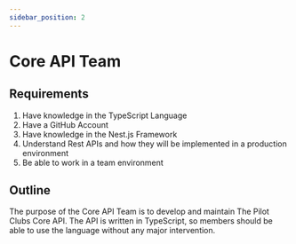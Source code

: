 ```yaml
---
sidebar_position: 2
---
```


# Core API Team

## Requirements

1. Have knowledge in the TypeScript Language
2. Have a GitHub Account
3. Have knowledge in the Nest.js Framework
4. Understand Rest APIs and how they will be implemented in a production environment
5. Be able to work in a team environment

## Outline

The purpose of the Core API Team is to develop and maintain The Pilot Clubs Core API. The API is written in TypeScript, so members should be able to use the language without any major intervention.